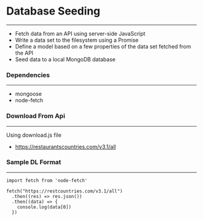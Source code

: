 # Database Seeding
---

- Fetch data from an API using server-side JavaScript
- Write a data set to the filesystem using a Promise
- Define a model based on a few properties of the data set fetched from the API
- Seed data to a local MongoDB database

### Dependencies
---

- mongoose
- node-fetch

### Download From Api
---
Using download.js file
- <https://restaurantscountries.com/v3.1/all>


### Sample DL Format
---
```
import fetch from 'node-fetch'

fetch("https://restcountries.com/v3.1/all")
  .then((res) => res.json())
  .then((data) => {
    console.log(data[0])
  })
```